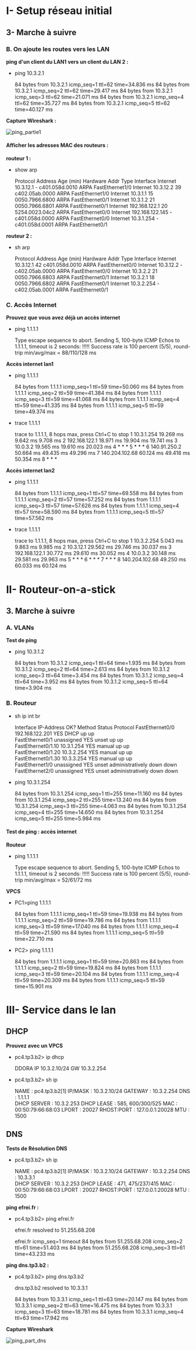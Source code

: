# I- Setup réseau initial

## 3- Marche à suivre 

### B. On ajoute les routes vers les LAN

**ping d'un client du LAN1 vers un client du LAN 2 :** 

- ping 10.3.2.1            

    84 bytes from 10.3.2.1 icmp_seq=1 ttl=62 time=34.836 ms
    84 bytes from 10.3.2.1 icmp_seq=2 ttl=62 time=29.417 ms
    84 bytes from 10.3.2.1 icmp_seq=3 ttl=62 time=21.071 ms
    84 bytes from 10.3.2.1 icmp_seq=4 ttl=62 time=35.727 ms
    84 bytes from 10.3.2.1 icmp_seq=5 ttl=62 time=40.127 ms

**Capture Wireshark :** 

![ping_partie1](capture/ping_partie1.pcapng)

#### **Afficher les adresses MAC des routeurs :**

**routeur 1 :**

- show arp

    Protocol  Address          Age (min)  Hardware Addr   Type   Interface
    Internet  10.3.12.1               -   c401.058d.0010  ARPA   FastEthernet1/0
    Internet  10.3.12.2              39   c402.05ab.0000  ARPA   FastEthernet1/0
    Internet  10.3.1.1               15   0050.7966.6800  ARPA   FastEthernet0/1
    Internet  10.3.1.2               21   0050.7966.6801  ARPA   FastEthernet0/1
    Internet  192.168.122.1          20   5254.0023.04c2  ARPA   FastEthernet0/0
    Internet  192.168.122.145         -   c401.058d.0000  ARPA   FastEthernet0/0
    Internet  10.3.1.254              -   c401.058d.0001  ARPA   FastEthernet0/1

**routeur 2 :**

- sh arp

    Protocol  Address          Age (min)  Hardware Addr   Type   Interface
    Internet  10.3.12.1              42   c401.058d.0010  ARPA   FastEthernet0/0
    Internet  10.3.12.2               -   c402.05ab.0000  ARPA   FastEthernet0/0
    Internet  10.3.2.2               21   0050.7966.6803  ARPA   FastEthernet0/1
    Internet  10.3.2.1               18   0050.7966.6802  ARPA   FastEthernet0/1
    Internet  10.3.2.254              -   c402.05ab.0001  ARPA   FastEthernet0/1


### C. Accès Internet

**Prouvez que vous avez déjà un accès internet**

- ping 1.1.1.1

    Type escape sequence to abort.
    Sending 5, 100-byte ICMP Echos to 1.1.1.1, timeout is 2 seconds:
    !!!!!
    Success rate is 100 percent (5/5), round-trip min/avg/max = 88/110/128 ms

**Accès internet lan1**

- ping 1.1.1.1

    84 bytes from 1.1.1.1 icmp_seq=1 ttl=59 time=50.060 ms
    84 bytes from 1.1.1.1 icmp_seq=2 ttl=59 time=41.384 ms
    84 bytes from 1.1.1.1 icmp_seq=3 ttl=59 time=41.068 ms
    84 bytes from 1.1.1.1 icmp_seq=4 ttl=59 time=41.335 ms
    84 bytes from 1.1.1.1 icmp_seq=5 ttl=59 time=49.374 ms

- trace 1.1.1.1

    trace to 1.1.1.1, 8 hops max, press Ctrl+C to stop
    1   10.3.1.254   19.269 ms  9.642 ms  9.708 ms
    2   192.168.122.1   18.971 ms  19.904 ms  19.741 ms
    3   10.0.3.2   19.565 ms  19.610 ms  20.023 ms
    4     *  *  *
    5     *  *  *
    6   140.91.250.2   50.664 ms  49.435 ms  49.296 ms
    7   140.204.102.68   60.124 ms  49.418 ms  50.354 ms
    8     *  *  *

**Accès internet lan2**

- ping 1.1.1.1

    84 bytes from 1.1.1.1 icmp_seq=1 ttl=57 time=69.558 ms
    84 bytes from 1.1.1.1 icmp_seq=2 ttl=57 time=57.252 ms
    84 bytes from 1.1.1.1 icmp_seq=3 ttl=57 time=57.626 ms
    84 bytes from 1.1.1.1 icmp_seq=4 ttl=57 time=58.590 ms
    84 bytes from 1.1.1.1 icmp_seq=5 ttl=57 time=57.562 ms

- trace 1.1.1.1

    trace to 1.1.1.1, 8 hops max, press Ctrl+C to stop
    1   10.3.2.254   5.043 ms  9.863 ms  9.985 ms
    2   10.3.12.1   29.562 ms  29.746 ms  30.037 ms
    3   192.168.122.1   30.772 ms  29.610 ms  30.052 ms
    4   10.0.3.2   30.148 ms  29.581 ms  29.963 ms
    5     *  *  *
    6     *  *  *
    7     *  *  *
    8   140.204.102.68   49.250 ms  60.033 ms  60.124 ms

# II- Routeur-on-a-stick

## 3. Marche à suivre

### A. VLANs

**Test de ping**

- ping 10.3.1.2

    84 bytes from 10.3.1.2 icmp_seq=1 ttl=64 time=1.935 ms
    84 bytes from 10.3.1.2 icmp_seq=2 ttl=64 time=2.613 ms
    84 bytes from 10.3.1.2 icmp_seq=3 ttl=64 time=3.454 ms
    84 bytes from 10.3.1.2 icmp_seq=4 ttl=64 time=3.952 ms
    84 bytes from 10.3.1.2 icmp_seq=5 ttl=64 time=3.904 ms

### B. Routeur

- sh ip int br

    Interface                  IP-Address      OK? Method Status                Protocol
    FastEthernet0/0            192.168.122.201 YES DHCP   up                    up      
    FastEthernet0/1            unassigned      YES unset  up                    up      
    FastEthernet0/1.10         10.3.1.254      YES manual up                    up      
    FastEthernet0/1.20         10.3.2.254      YES manual up                    up      
    FastEthernet0/1.30         10.3.3.254      YES manual up                    up      
    FastEthernet1/0            unassigned      YES unset  administratively down down    
    FastEthernet2/0            unassigned      YES unset  administratively down down    



- ping 10.3.1.254

    84 bytes from 10.3.1.254 icmp_seq=1 ttl=255 time=11.160 ms
    84 bytes from 10.3.1.254 icmp_seq=2 ttl=255 time=13.240 ms
    84 bytes from 10.3.1.254 icmp_seq=3 ttl=255 time=4.063 ms
    84 bytes from 10.3.1.254 icmp_seq=4 ttl=255 time=14.650 ms
    84 bytes from 10.3.1.254 icmp_seq=5 ttl=255 time=5.984 ms

#### **Test de ping : accès internet**
**Routeur**

- ping 1.1.1.1

    Type escape sequence to abort.
    Sending 5, 100-byte ICMP Echos to 1.1.1.1, timeout is 2 seconds:
    !!!!!
    Success rate is 100 percent (5/5), round-trip min/avg/max = 52/61/72 ms

**VPCS**

- PC1>ping 1.1.1.1

    84 bytes from 1.1.1.1 icmp_seq=1 ttl=59 time=19.938 ms
    84 bytes from 1.1.1.1 icmp_seq=2 ttl=59 time=19.786 ms
    84 bytes from 1.1.1.1 icmp_seq=3 ttl=59 time=17.040 ms
    84 bytes from 1.1.1.1 icmp_seq=4 ttl=59 time=21.590 ms
    84 bytes from 1.1.1.1 icmp_seq=5 ttl=59 time=22.710 ms


- PC2> ping 1.1.1.1

    84 bytes from 1.1.1.1 icmp_seq=1 ttl=59 time=20.863 ms
    84 bytes from 1.1.1.1 icmp_seq=2 ttl=59 time=19.824 ms
    84 bytes from 1.1.1.1 icmp_seq=3 ttl=59 time=20.104 ms
    84 bytes from 1.1.1.1 icmp_seq=4 ttl=59 time=20.309 ms
    84 bytes from 1.1.1.1 icmp_seq=5 ttl=59 time=15.901 ms

# III- Service dans le lan

## DHCP 

**Prouvez avec un VPCS**

- pc4.tp3.b2> ip dhcp

    DDORA IP 10.3.2.10/24 GW 10.3.2.254

- pc4.tp3.b2> sh ip

    NAME        : pc4.tp3.b2[1]
    IP/MASK     : 10.3.2.10/24
    GATEWAY     : 10.3.2.254
    DNS         : 1.1.1.1  
    DHCP SERVER : 10.3.2.253
    DHCP LEASE  : 585, 600/300/525
    MAC         : 00:50:79:66:68:03
    LPORT       : 20027
    RHOST:PORT  : 127.0.0.1:20028
    MTU         : 1500

## DNS 

**Tests de Résolution DNS**

- pc4.tp3.b2> sh ip

    NAME        : pc4.tp3.b2[1]
    IP/MASK     : 10.3.2.10/24
    GATEWAY     : 10.3.2.254
    DNS         : 10.3.3.1  
    DHCP SERVER : 10.3.2.253
    DHCP LEASE  : 471, 475/237/415
    MAC         : 00:50:79:66:68:03
    LPORT       : 20027
    RHOST:PORT  : 127.0.0.1:20028
    MTU         : 1500


**ping efrei.fr :**

- pc4.tp3.b2> ping efrei.fr
    
    efrei.fr resolved to 51.255.68.208

    efrei.fr icmp_seq=1 timeout
    84 bytes from 51.255.68.208 icmp_seq=2 ttl=61 time=51.403 ms
    84 bytes from 51.255.68.208 icmp_seq=3 ttl=61 time=43.233 ms

**ping dns.tp3.b2 :**

- pc4.tp3.b2> ping dns.tp3.b2
    
    dns.tp3.b2 resolved to 10.3.3.1

    84 bytes from 10.3.3.1 icmp_seq=1 ttl=63 time=20.147 ms
    84 bytes from 10.3.3.1 icmp_seq=2 ttl=63 time=16.475 ms
    84 bytes from 10.3.3.1 icmp_seq=3 ttl=63 time=18.781 ms
    84 bytes from 10.3.3.1 icmp_seq=4 ttl=63 time=17.942 ms

**Capture Wireshark**

![ping_part_dns](capture/ping_part_dns.pcapng)











